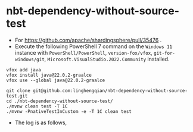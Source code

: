 # nbt-dependency-without-source-test

- For https://github.com/apache/shardingsphere/pull/35476 .
- Execute the following PowerShell 7 command on the `Windows 11` instance with `PowerShell/PowerShell`,
  `version-fox/vfox`, `git-for-windows/git`, `Microsoft.VisualStudio.2022.Community` installed.

```shell
vfox add java
vfox install java@22.0.2-graalce
vfox use --global java@22.0.2-graalce

git clone git@github.com:linghengqian/nbt-dependency-without-source-test.git
cd ./nbt-dependency-without-source-test/
./mvnw clean test -T 1C
./mvnw -PnativeTestInCustom -e -T 1C clean test
```

- The log is as follows,
```shell

```
